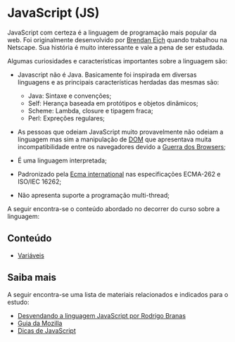 # JavaScript (JS)

JavaScript com certeza é a linguagem de programação mais popular da web. Foi originalmente desenvolvido por [Brendan Eich](https://pt.wikipedia.org/wiki/Brendan_Eich) quando trabalhou na Netscape. Sua história é muito interessante e vale a pena de ser estudada.

Algumas curiosidades e características importantes sobre a linguagem são:

- Javascript não é Java. Basicamente foi inspirada em diversas linguagens e as principais características herdadas das mesmas são:
  - Java: Sintaxe e convenções;
  - Self: Herança baseada em protótipos e objetos dinâmicos;
  - Scheme: Lambda, closure e tipagem fraca;
  - Perl: Expreções regulares;

- As pessoas que odeiam JavaScript muito provavelmente não odeiam a linguagem mas sim a manipulação de [DOM](https://pt.wikipedia.org/wiki/Modelo_de_Objeto_de_Documentos) que apresentava muita incompatibilidade entre os navegadores devido a [Guerra dos Browsers](https://pt.wikipedia.org/wiki/Guerra_dos_navegadores);

- É uma linguagem interpretada;

- Padronizado pela [Ecma international](https://pt.wikipedia.org/wiki/Ecma_International) nas especificações ECMA-262 e ISO/IEC 16262;

- Não apresenta suporte a programação multi-thread;

A seguir encontra-se o conteúdo abordado no decorrer do curso sobre a linguagem:

## Conteúdo

- [Variáveis](./javascript-variaveis.md)

## Saiba mais

A seguir encontra-se uma lista de materiais relacionados e indicados para o estudo:

- [Desvendando a linguagem JavaScript por Rodrigo Branas](https://www.youtube.com/playlist?list=PLQCmSnNFVYnT1-oeDOSBnt164802rkegc)
- [Guia da Mozilla](https://developer.mozilla.org/pt-BR/docs/Web/JavaScript)
- [Dicas de JavaScript](https://www.youtube.com/playlist?list=PLDm7BSK-M5YloYXPGmK_KEno4_Ql_Q5nS)
